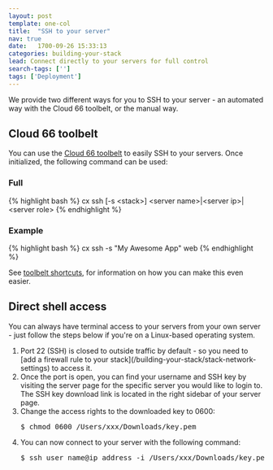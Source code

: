 ```yaml
---
layout: post
template: one-col
title:  "SSH to your server"
nav: true
date:   1700-09-26 15:33:13
categories: building-your-stack
lead: Connect directly to your servers for full control 
search-tags: ['']
tags: ['Deployment']
---
```


We provide two different ways for you to SSH to your server - an automated way with the Cloud 66 toolbelt, or the manual way.

## Cloud 66 toolbelt
You can use the [Cloud 66 toolbelt](/toolbelt/toolbelt-introduction) to easily SSH to your servers. Once initialized, the following command can be used:

### Full

{% highlight bash %}
cx ssh [-s &lt;stack&gt;] &lt;server name&gt;|&lt;server ip&gt;|&lt;server role&gt;
{% endhighlight %}

### Example
{% highlight bash %}
cx ssh -s "My Awesome App" web
{% endhighlight %}

See [toolbelt shortcuts](/toolbelt/toolbelt-introduction), for information on how you can make this even easier.

## Direct shell access
You can always have terminal access to your servers from your own server - just follow the steps below if you're on a Linux-based operating system.

<ol>
<li>Port 22 (SSH) is closed to outside traffic by default - so you need to [add a firewall rule to your stack](/building-your-stack/stack-network-settings) to access it.
<li>Once the port is open, you can find your username and SSH key by visiting the server page for the specific server you would like to login to. The SSH key download link is located in the right sidebar of your server page.
<li>Change the access rights to the downloaded key to 0600:</li>
<pre class="terminal">
$ chmod 0600 /Users/xxx/Downloads/key.pem
</pre>

<li>You can now connect to your server with the following command:</li>
<pre class="terminal">
$ ssh user&#95;name@ip&#95;address -i /Users/xxx/Downloads/key.pem
</pre>